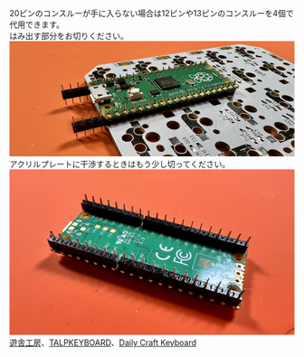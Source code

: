 20ピンのコンスルーが手に入らない場合は12ピンや13ピンのコンスルーを4個で代用できます。  
はみ出す部分をお切りください。
![](img/IMG_5639.jpg)  
アクリルプレートに干渉するときはもう少し切ってください。  
![](img/IMG_4937.jpg)  
[遊舎工房](https://shop.yushakobo.jp/products/31)、[TALPKEYBOARD](https://talpkeyboard.net/items/5e056626d790db16e2889233)、[Daily Craft Keyboard](https://shop.dailycraft.jp/products/conthrough)
